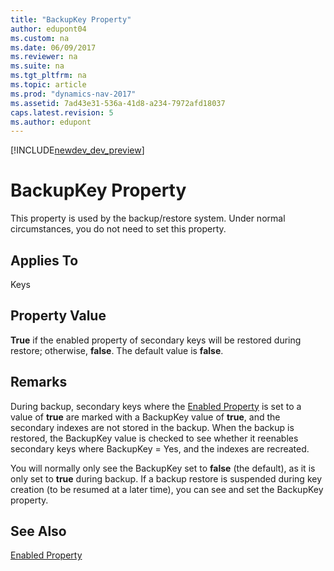 ```yaml
---
title: "BackupKey Property"
author: edupont04
ms.custom: na
ms.date: 06/09/2017
ms.reviewer: na
ms.suite: na
ms.tgt_pltfrm: na
ms.topic: article
ms.prod: "dynamics-nav-2017"
ms.assetid: 7ad43e31-536a-41d8-a234-7972afd18037
caps.latest.revision: 5
ms.author: edupont
---
```


[!INCLUDE[newdev_dev_preview](../includes/newdev_dev_preview.md)]

# BackupKey Property
This property is used by the backup/restore system. Under normal circumstances, you do not need to set this property.  

## Applies To  
 Keys  

## Property Value  
 **True** if the enabled property of secondary keys will be restored during restore; otherwise, **false**. The default value is **false**.  

## Remarks  
 During backup, secondary keys where the [Enabled Property](devenv-enabled-property.md) is set to a value of **true** are marked with a BackupKey value of **true**, and the secondary indexes are not stored in the backup. When the backup is restored, the BackupKey value is checked to see whether it reenables secondary keys where BackupKey = Yes, and the indexes are recreated.  

 You will normally only see the BackupKey set to **false** (the default), as it is only set to **true** during backup. If a backup restore is suspended during key creation (to be resumed at a later time), you can see and set the BackupKey property.  

## See Also  
 [Enabled Property](devenv-enabled-property.md)
